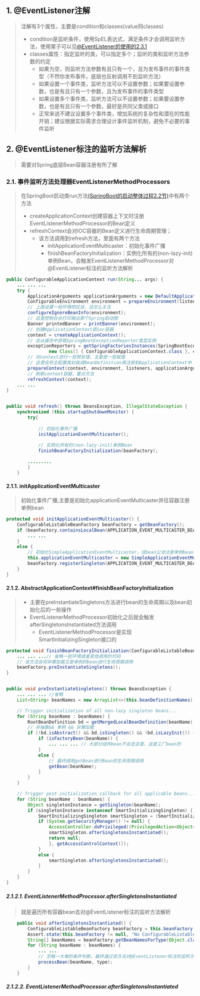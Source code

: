 
## 1. @EventListener注解
> 注解有3个属性，主要是condition和classes(value同classes)
> - condition是监听条件，使用SpEL表达式，满足条件才会调用监听方法，使用栗子可以见[@EventListener的使用的2.3.1](https://blog.csdn.net/qq_41982506/article/details/105623304)
> - classes属性：指定监听的类，可以指定多个；监听的类和监听方法参数的约定
>   - 如果为空，则监听方法参数有且只有一个，且为发布事件的事件类型（不然你发布事件，底层也反射调用不到监听方法）
>   - 如果设置一个事件类，监听方法可以不设置参数；如果要设置参数，也是有且只有一个参数，且为发布事件的事件类型
>   - 如果设置多个事件类，监听方法可以不设置参数；如果要设置参数，也是有且只有一个参数，最好是共同父类或接口
>   - 正常来说不建议设置多个事件类，增加系统的复杂性和潜在的性能开销；建议根据实际需求合理设计事件监听机制，避免不必要的事件监听

## 2. @EventListener标注的监听方法解析
> 需要对Spring底层Bean容器注册有所了解

### 2.1. 事件监听方法处理器EventListenerMethodProcessors
> 在SpringBoot启动类run方法[(SpringBoot的启动整体过程2.2节)](https://blog.csdn.net/weixin_43901882/article/details/119360255)中有两个方法
> - createApplicationContext创建容器上下文时注册
    EventListenerMethodProcessor的Bean定义
> - refreshContext会对IOC容器的Bean定义进行生命周期管理；
>   - 该方法调用到refresh方法，里面有两个方法
>     - initApplicationEventMulticaster：初始化事件广播
>     - finishBeanFactoryInitialization：实例化所有的(non-lazy-init)单例Bean，会触发EventListenerMethodProcessor对@EventListener标注的监听方法解析
```java
public ConfigurableApplicationContext run(String... args) {
	... ... ...
	try {
		ApplicationArguments applicationArguments = new DefaultApplicationArguments(args);
		ConfigurableEnvironment environment = prepareEnvironment(listeners, applicationArguments);
		// 上面设置一些环境吧应该，没怎么关注
		configureIgnoreBeanInfo(environment);
		// 这里控制台会打印输出那个Spring启动图
		Banner printedBanner = printBanner(environment);
		// 创建ApplicationContext即ioc容器
		context = createApplicationContext();
		// 会从缓存中获取SpringBootExceptionReporter类型实例
		exceptionReporters = getSpringFactoriesInstances(SpringBootExceptionReporter.class,
				new Class[] { ConfigurableApplicationContext.class }, context);
		// 对context进行一些预处理，主要是一些赋值
		// 这里会将主配置类封装成BeanDefinition再注册到ApplicationContext中
		prepareContext(context, environment, listeners, applicationArguments, printedBanner);
		// 刷新context容器，重点方法
		refreshContext(context);
	... ...
}


public void refresh() throws BeansException, IllegalStateException {
    synchronized (this.startupShutdownMonitor) {
        try{
            
            // 初始化事件广播
            initApplicationEventMulticaster();
    
            // 实例化所有的(non-lazy-init)单例Bean
            finishBeanFactoryInitialization(beanFactory);

        .........
        }
    }

```

#### 2.1.1. initApplicationEventMulticaster
> 初始化事件广播,主要是初始化applicationEventMulticaster并往容器注册单例bean

```java
protected void initApplicationEventMulticaster() {
    ConfigurableListableBeanFactory beanFactory = getBeanFactory();
    if (beanFactory.containsLocalBean(APPLICATION_EVENT_MULTICASTER_BEAN_NAME)) {
        ... ...
    }
    else {
        // 初始化SimpleApplicationEventMulticaster，往bean公池注册单例bean
        this.applicationEventMulticaster = new SimpleApplicationEventMulticaster(beanFactory);
        beanFactory.registerSingleton(APPLICATION_EVENT_MULTICASTER_BEAN_NAME, this.applicationEventMulticaster);
    }
}
```

#### 2.1.2. AbstractApplicationContext#finishBeanFactoryInitialization
> - 主要在preInstantiateSingletons方法进行bean的生命周期以及bean初始化后的一些操作
> - EventListenerMethodProcessor初始化之后就会触发afterSingletonsInstantiated方法调用
>   - EventListenerMethodProcessor是实现SmartInitializingSingleton接口的

```java
protected void finishBeanFactoryInitialization(ConfigurableListableBeanFactory beanFactory) {
	... ... ...// 省略一些环境或者其他调用的代码
	// 该方法会将非懒加载又是单例的bean进行生命周期调用
	beanFactory.preInstantiateSingletons();
}


public void preInstantiateSingletons() throws BeansException {
	... ... ... //省略
	List<String> beanNames = new ArrayList<>(this.beanDefinitionNames);

	// Trigger initialization of all non-lazy singleton beans...
	for (String beanName : beanNames) {
		RootBeanDefinition bd = getMergedLocalBeanDefinition(beanName);
		// 非抽象&& 单例 && 非懒加载
		if (!bd.isAbstract() && bd.isSingleton() && !bd.isLazyInit()) {
			if (isFactoryBean(beanName)) {
				... ... ... // 大部分组件bean不会走这里，这是工厂bean的
			}
			else {
				// 最终调用getBean进行Bean的生命周期调用
				getBean(beanName);
			}
		}
	}

    // Trigger post-initialization callback for all applicable beans...
    for (String beanName : beanNames) {
        Object singletonInstance = getSingleton(beanName);
        if (singletonInstance instanceof SmartInitializingSingleton) {
            SmartInitializingSingleton smartSingleton = (SmartInitializingSingleton) singletonInstance;
            if (System.getSecurityManager() != null) {
                AccessController.doPrivileged((PrivilegedAction<Object>) () -> {
                smartSingleton.afterSingletonsInstantiated();
                return null;
                }, getAccessControlContext());
            }
            else {
                smartSingleton.afterSingletonsInstantiated();
            }
        }
    }
}

```

##### 2.1.2.1. EventListenerMethodProcessor.afterSingletonsInstantiated

> 就是遍历所有容器bean去对@EventListener标注的监听方法解析

```java
	public void afterSingletonsInstantiated() {
		ConfigurableListableBeanFactory beanFactory = this.beanFactory;
		Assert.state(this.beanFactory != null, "No ConfigurableListableBeanFactory set");
		String[] beanNames = beanFactory.getBeanNamesForType(Object.class);
		for (String beanName : beanNames) {
            ... ...
            // 忽略一大堆的条件判断，最终通过该方法对@EventListener标注的监听方法解析
            processBean(beanName, type);
		}
	}

```

##### 2.1.2.2. EventListenerMethodProcessor.afterSingletonsInstantiated
